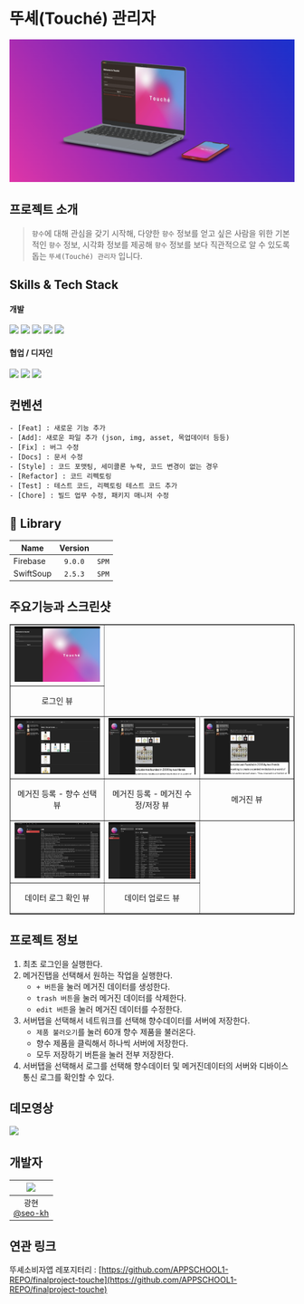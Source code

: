 # 뚜셰(Touché) 관리자

<p align=center>
    <img src="img/readme.png">
</p>


## 프로젝트 소개 


> `향수`에 대해 관심을 갖기 시작해, 다양한 `향수` 정보를 얻고 싶은 사람을 위한
> 기본적인 `향수` 정보, 시각화 정보를 제공해 `향수` 정보를 보다 직관적으로 알 수 있도록 돕는 `뚜셰(Touché) 관리자` 입니다.


## Skills & Tech Stack

<p>
  <h4>개발</h4>
    <span>
      <img src="https://img.shields.io/badge/16.0+-FF6000?style=flat-square&logo=iOS&logoColor=white"/>
      <img src="https://img.shields.io/badge/Swift-F05138?style=flat-square&logo=swift&logoColor=white"/>
      <img src="https://img.shields.io/badge/SwiftUI-0061b7?style=flat-square&logo=swift&logoColor=white"/>
      <img src="https://img.shields.io/badge/Xcode 14.2-147EFB?style=flat-square&logo=xcode&logoColor=white"/>
      <img src="https://img.shields.io/badge/Firebase-FFCA28?style=flat-square&logo=Firebase&logoColor=orange"/>
    </span>
  <br/>
  <h4>협업 / 디자인</h4>
    <span>
      <img src="https://img.shields.io/badge/Github-000000?style=flat-square&logo=github&logoColor=white"/>
      <img src="https://img.shields.io/badge/Jira-0052CC?style=flat-square&logo=Jira&logoColor=white"/>
      <img src="https://img.shields.io/badge/Figma-F24E1E?style=flat-square&logo=Figma&logoColor=white"/>
    </span>
    
</p>


## 컨벤션


```
- [Feat] : 새로운 기능 추가
- [Add]: 새로운 파일 추가 (json, img, asset, 목업데이터 등등)
- [Fix] : 버그 수정
- [Docs] : 문서 수정
- [Style] : 코드 포맷팅, 세미콜론 누락, 코드 변경이 없는 경우
- [Refactor] : 코드 리펙토링
- [Test] : 테스트 코드, 리펙토링 테스트 코드 추가
- [Chore] : 빌드 업무 수정, 패키지 매니저 수정
```


## 🎁 Library


| Name              | Version |       |
| ----------------- | :-----: | ----- |
| Firebase          | `9.0.0` | `SPM` |
| SwiftSoup         | `2.5.3` | `SPM` |


## 주요기능과 스크린샷


<table border>
    <tr>
        <td><img src="img/6.png"></td>
    </tr>
    <tr>
        <td><p align=center>로그인 뷰</p></td>
    </tr>
    <tr>
        <td><img src="img/3.png"></td>
        <td><img src="img/4.png"></td>
        <td><img src="img/5.png"></td>
    </tr>
    <tr>
        <td><p align=center>메거진 등록 - 향수 선택 뷰</p></td>
        <td><p align=center>메거진 등록 - 메거진 수정/저장 뷰</p></td>
        <td><p align=center>메거진 뷰</p></td>
    </tr>
    <tr>
        <td><img src="img/1.png"></td>
        <td><img src="img/2.png"></td>
    </tr>
    <tr>
        <td><p align=center>데이터 로그 확인 뷰</p></td>
        <td><p align=center>데이터 업로드 뷰</p></td>
    </tr>
</table>


## 프로젝트 정보

1. 최초 로그인을 실행한다.
2. 메거진탭을 선택해서 원하는 작업을 실행한다.
    - `+ 버튼`을 눌러 메거진 데이터를 생성한다.
    - `trash 버튼`을 눌러 메거진 데이터를 삭제한다.
    - `edit 버튼`을 눌러 메거진 데이터를 수정한다.
3. 서버탭을 선택해서 네트워크를 선택해 향수데이터를 서버에 저장한다.
    - `제품 불러오기`를 눌러 60개 향수 제품을 불러온다.
    - 향수 제품을 클릭해서 하나씩 서버에 저장한다.
    - 모두 저장하기 버튼을 눌러 전부 저장한다.
4. 서버탭을 선택해서 로그를 선택해 향수데이터 및 메거진데이터의 서버와 디바이스 통신 로그를  확인할 수 있다.


## 데모영상

<img src="img/touche.gif">

## 개발자


| <img src="https://avatars.githubusercontent.com/u/68586179?v=4" width=200> |
| :------------------------------------------------------------------------: |
|                   광현</br>[@seo-kh](https://github.com/seo-kh)<br/>        |


## 연관 링크

뚜셰소비자앱 레포지터리 : [https://github.com/APPSCHOOL1-REPO/finalproject-touche](https://github.com/APPSCHOOL1-REPO/finalproject-touche)
